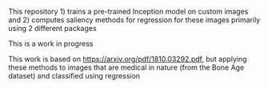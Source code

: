 This repository 1) trains a pre-trained Inception model on custom images and 2) computes saliency methods for regression for these images primarily using 2 different packages

This is a work in progress

This work is based on https://arxiv.org/pdf/1810.03292.pdf, but applying these methods to images that are medical in nature (from the Bone Age dataset) and classified using regression 
